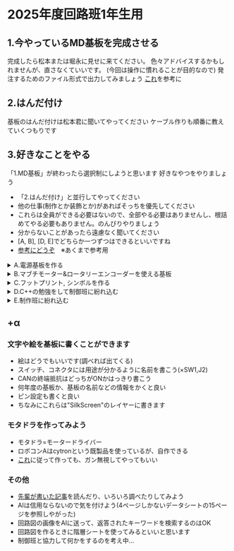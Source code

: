 # 2025年度回路班1年生用

## 1.今やっているMD基板を完成させる

完成したら松本または堀永に見せに来てください。
色々アドバイスするかもしれませんが、直さなくていいです。
(今回は操作に慣れることが目的なので)
発注するためのファイル形式で出力してみましょう
[これ](https://romly.com/blog/jlcpcb_how_to_order_pcb/)を参考に

## 2.はんだ付け

基板のはんだ付けは松本君に聞いてやってください
ケーブル作りも順番に教えていくつもりです

## 3.好きなことをやる

「1.MD基板」が終わったら選択制にしようと思います
好きなやつをやりましょう

* 「2.はんだ付け」と並行してやってください
* 他の仕事(制作とか装飾とか)があればそっちを優先してください
* これらは全員ができる必要はないので、全部やる必要はありませんし、根詰めてやる必要もありません。のんびりやりましょう
* 分からないことがあったら遠慮なく聞いてください
* [A, B], [D, E]でどちらか一つずつはできるといいですね
* [参考にどうぞ](https://github.com/Taku0424/kairo_2025/blob/main/%E5%9B%9E%E8%B7%AF.pdf)　※あくまで参考用
<details>
<summary>A.電源基板を作る</summary>

「Discord > ロボコン初心者の会」の「本ロボ回路」などのチャンネルに過去の電源基板が載っています。参考にして作りましょう。
基本的には「1.MD基板」で作ったのと同じ方法でいいですが、いくつか違う点があります。
電源基板はモーターなどのアクチュエーターを動かすための駆動電源を制御する基板です。
駆動電源は18Vほどで、30Aほどの大電流が流れることもあります。(高専ロボコンのルールで電流は30Aまでと制限されている)
PCBをやるときに注意することは
* 駆動電源はGNDと同じように塗りつぶしにする
* 塗りつぶしの「ゾーン優先度」をGNDより高くする
* GNDは表裏(F.Cu, B.Cu)どちらも塗りつぶししたけど、その他の塗りつぶしは表裏どちらかでいいです
* できるだけ表裏どちらかはGND塗りつぶしにする
* リレーのfootprintは[このファイル](https://github.com/Taku0424/kairo_2025/blob/main/PC795_PCB.kicad_mod)をダウンロードして使ってください
* リレーについている2つのダイオードの役割は調べてください(まるなげ)
　ヒント：リレーの仕組み, コイルの逆起電力の対策
* 駆動電源系のコネクタはXT60を使う([参考](https://github.com/TNCTRobocon/manuals_markdown/blob/main/circuit/roboA_rules/connector_rule.md))
　ヒント：XT60はConnector_AMASSの中にある。F:メス, M:オス, vertical:縦向き, Horizontal:横向き

</details>
<details>　
<summary>B.マブチモーター&ロータリーエンコーダーを使える基板</summary>

* [これ](https://github.com/Taku0424/kairo_2025/blob/main/%E5%9B%9E%E8%B7%AF.pdf)のcytronとエンコーダーのところを参考に作ってみてください
* それぞれのピンはマイコンに接続すればよいです
* ただし、エンコーダーは5Vなので耐圧ピンに接続する必要があります(STM32のデータシート参照)
* ピンの役割はググれば出てくると思います(分からなかったら聞いてください)
  
</details>
<details>
<summary>C.フットプリント, シンボルを作る</summary>

「1.MD基板」をやってるときにフットプリントが悪いエラーが出てきたと思います。これを作り直してみましょう
1から自分で作ってもいいし、もともとあるやつをコピーして編集して作ってもいいです

###### フットプリント
* AMASS_XT60PW-F_1x02_P7.20mm_Horizontal
　→基板の外側にはみ出るようにつけるため、エラーが出る
* USB_C_Receptacle_XKB_U262-16XN-4BVC11
　→穴のクリアランスでエラーが出る

###### シンボル
* Nch-MOSFET, Pch-MOSFET(nmos, pmos)
　→シンボルのピンの番号が"TO-252-2"に合うように変更する。
　順番が違うので直そうという話
  
</details>
<details>
<summary>D.C++の勉強をして制御班に紛れ込む</summary>

STM32はC/C++で動く。ロボコンAはC++を使う。
C++はC言語の上位互換みたいなもの。
ロボコンで使う限りはそんなに変わらないので、どちらか分かっていればよい(もちろんやらなくても全然大丈夫)
苦しんで覚えるC言語(苦C)は基礎を丁寧に教えてくれるからわかりやすい。
僕は苦CをやってからC++をやったら分かりやすかった。(個人差があるので自分のやりやすいように)

##### C言語
* [苦しんで覚えるC言語](https://9cguide.appspot.com/index.html)で勉強するなら、14章までの内容を理解していれば十分
* 用語は覚える必要はないです。
* ロボコンでよく使うのは4,5,7,8,9,10,11,13章です。

##### C++
* [Atcoder](https://atcoder.jp/contests/apg4b?_gl=1*11plu6*_ga*MTkxMDM5NzIzMi4xNzUyMzk2MjIx*_ga_RC512FD18N*czE3NTY3MzM0OTEkbzI5JGcxJHQxNzU2NzMzNTAxJGo1MCRsMCRoMA..)で勉強するなら2章までやればいいと思います。
* ついでに競プロを初めてはいかが...?

##### Classについて
ロボコンではClassが重要。苦CかAtcoderでプログラミングが分かったらClassも勉強してみよう(難易度：高)

ここまで出来たら制御のための基礎知識は大丈夫でしょう！(Classは分からなくても何とかなる)
制御したくなったら言ってくれれば準備します！(僕or制御班の人)

</details>

<details>
<summary>E.制作班に紛れ込む</summary>

制作班の暇そうな人に教えてもらうか、ロボットの部品作りのお手伝いをするなど、制作もしてみましょう
ただし、ロボット制作の迷惑にならないように気を付けましょう。(暇そうな人に、ね)

</details>

## +α

### 文字や絵を基板に書くことができます
* 絵はどうでもいいです(調べれば出てくる)
* スイッチ、コネクタには用途が分かるように名前を書こう(×SW1,J2)
* CANの終端抵抗はどっちがONかはっきり書こう
* 何年度の基板か、基板の名前などの情報をかくと良い
* ピン設定も書くと良い
* ちなみにこれらは"SilkScreen"のレイヤーに書きます

### モタドラを作ってみよう
* モタドラ=モータードライバー
* ロボコンAはcytronという既製品を使っているが、自作できる
* [これ](https://github.com/TNCTRobocon/manuals_markdown/blob/nei_daiki/edu/basic_education_2023/MD_TryMake1.md)に従って作っても、ガン無視してやってもいい

### その他
* [先輩が書いた記事](https://github.com/TNCTRobocon/manuals_markdown/tree/main/circuit/basic_circuit_topology)を読んだり、いろいろ調べたりしてみよう
* AIは信用ならないので気を付けよう(4ページしかないデータシートの15ページを参照しやがった)
* 回路図の画像をAIに送って、返答されたキーワードを検索するのはOK
* 回路図を作るときに階層シートを使ってみるといいと思います
* 制御班と協力して何かをするのを考え中...
